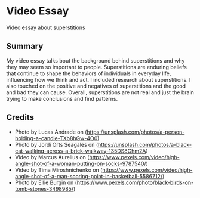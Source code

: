 # Video Essay
 Video essay about superstitions

## Summary
My video essay talks bout the background behind superstitions and why they may seem so important to people. 
Superstitions are enduring beliefs that continue to shape the behaviors of individuals in everyday life, 
influencing how we think and act. I included research about superstitions. I also touched on the positive and negatives of superstitions
and the good and bad they can cause. Overall, superstitions are not real and just the brain trying to make conclusions and find patterns.

## Credits
* Photo by Lucas Andrade on (https://unsplash.com/photos/a-person-holding-a-candle-TXb8hGw-4O0)
* Photo by Jordi Orts Seagales on (https://unsplash.com/photos/a-black-cat-walking-across-a-brick-walkway-135DS8Ghm2A)
* Video by Marcus Aurelius on (https://www.pexels.com/video/high-angle-shot-of-a-woman-putting-on-socks-9787540/)
* Video by Tima Miroshnichenko on (https://www.pexels.com/video/high-angle-shot-of-a-man-scoring-point-in-basketball-5586712/)
* Photo by Ellie Burgin on (https://www.pexels.com/photo/black-birds-on-tomb-stones-3498985/)